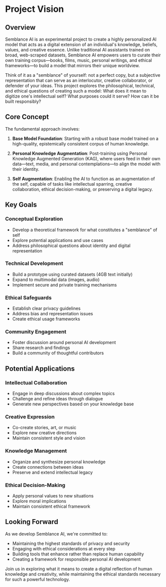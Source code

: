 # Project Vision

## Overview

Semblance AI is an experimental project to create a highly personalized AI model that acts as a digital extension of an individual's knowledge, beliefs, values, and creative essence. Unlike traditional AI assistants trained on broad, web-scraped datasets, Semblance AI empowers users to curate their own training corpus—books, films, music, personal writings, and ethical frameworks—to build a model that mirrors their unique worldview.

Think of it as a "semblance" of yourself: not a perfect copy, but a subjective representation that can serve as an interlocutor, creative collaborator, or defender of your ideas. This project explores the philosophical, technical, and ethical questions of creating such a model: What does it mean to digitize one's intellectual self? What purposes could it serve? How can it be built responsibly?

## Core Concept

The fundamental approach involves:

1. **Base Model Foundation**: Starting with a robust base model trained on a high-quality, epistemically consistent corpus of human knowledge.

2. **Personal Knowledge Augmentation**: Post-training using Personal Knowledge Augmented Generation (KAG), where users feed in their own data—text, media, and personal contemplations—to align the model with their identity.

3. **Self Augmentation**: Enabling the AI to function as an augmentation of the self, capable of tasks like intellectual sparring, creative collaboration, ethical decision-making, or preserving a digital legacy.

## Key Goals

### Conceptual Exploration
- Develop a theoretical framework for what constitutes a "semblance" of self
- Explore potential applications and use cases
- Address philosophical questions about identity and digital representation

### Technical Development
- Build a prototype using curated datasets (4GB text initially)
- Expand to multimodal data (images, audio)
- Implement secure and private training mechanisms

### Ethical Safeguards
- Establish clear privacy guidelines
- Address bias and representation issues
- Create ethical usage frameworks

### Community Engagement
- Foster discussion around personal AI development
- Share research and findings
- Build a community of thoughtful contributors

## Potential Applications

### Intellectual Collaboration
- Engage in deep discussions about complex topics
- Challenge and refine ideas through dialogue
- Generate new perspectives based on your knowledge base

### Creative Expression
- Co-create stories, art, or music
- Explore new creative directions
- Maintain consistent style and vision

### Knowledge Management
- Organize and synthesize personal knowledge
- Create connections between ideas
- Preserve and extend intellectual legacy

### Ethical Decision-Making
- Apply personal values to new situations
- Explore moral implications
- Maintain consistent ethical framework

## Looking Forward

As we develop Semblance AI, we're committed to:

- Maintaining the highest standards of privacy and security
- Engaging with ethical considerations at every step
- Building tools that enhance rather than replace human capability
- Creating a framework for responsible personal AI development

Join us in exploring what it means to create a digital reflection of human knowledge and creativity, while maintaining the ethical standards necessary for such a powerful technology. 